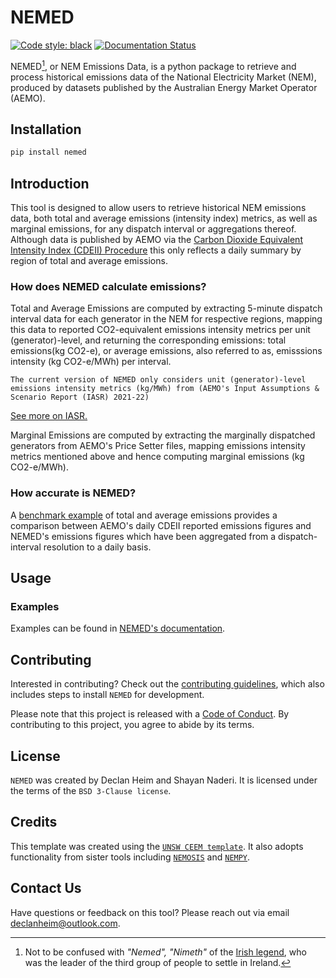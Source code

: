 # NEMED

[![Code style: black](https://img.shields.io/badge/code%20style-black-000000.svg)](https://github.com/psf/black)
[![Documentation Status](https://readthedocs.org/projects/nemed/badge/?version=latest)](https://nemed.readthedocs.io/en/latest/?badge=latest)

NEMED[^1], or NEM Emissions Data, is a python package to retrieve and process historical emissions data of the National Electricity Market (NEM), produced by datasets published by the Australian Energy Market Operator (AEMO).

[^1]: Not to be confused with *"Nemed", "Nimeth"* of the [Irish legend](https://en.wikipedia.org/wiki/Nemed), who was the leader of the third group of people to settle in Ireland.

## Installation
```bash
pip install nemed
```

## Introduction

This tool is designed to allow users to retrieve historical NEM emissions data, both total and average emissions (intensity index) metrics, as well as marginal emissions, for any dispatch interval or aggregations thereof. Although data is published by AEMO via the [Carbon Dioxide Equivalent Intensity Index (CDEII) Procedure](https://www.aemo.com.au/energy-systems/electricity/national-electricity-market-nem/market-operations/settlements-and-payments/settlements/carbon-dioxide-equivalent-intensity-index) this only reflects a daily summary by region of total and average emissions.

### How does NEMED calculate emissions?
Total and Average Emissions are computed by extracting 5-minute dispatch interval data for each generator in the NEM for respective regions, mapping this data to reported CO2-equivalent emissions intensity metrics per unit (generator)-level, and returning the corresponding emissions: total emissions(kg CO2-e), or average emissions, also referred to as, emisssions intensity (kg CO2-e/MWh) per interval. 

```{note}
The current version of NEMED only considers unit (generator)-level emissions intensity metrics (kg/MWh) from (AEMO's Input Assumptions & Scenario Report (IASR) 2021-22)
```
[See more on IASR.](https://www.aemo.com.au/energy-systems/major-publications/integrated-system-plan-isp/2022-integrated-system-plan-isp/current-inputs-assumptions-and-scenarios)

Marginal Emissions are computed by extracting the marginally dispatched generators from AEMO's Price Setter files, mapping emissions intensity metrics mentioned above and hence computing marginal emissions (kg CO2-e/MWh).

### How accurate is NEMED?
A [benchmark example](https://nemed.readthedocs.io/en/latest/examples/example_1.html) of total and average emissions provides a comparison between AEMO's daily CDEII reported emissions figures and NEMED's emissions figures which have been aggregated from a dispatch-interval resolution to a daily basis.   


## Usage

### Examples
Examples can be found in [NEMED's documentation](https://nemed.readthedocs.io/en/latest/examples/examples_1.html).

## Contributing
Interested in contributing? Check out the [contributing guidelines](CONTRIBUTING.md), which also includes steps to install `NEMED` for development.

Please note that this project is released with a [Code of Conduct](CONDUCT.md). By contributing to this project, you agree to abide by its terms.

## License
`NEMED` was created by Declan Heim and Shayan Naderi. It is licensed under the terms of the `BSD 3-Clause license`.

## Credits
This template was created using the [`UNSW CEEM template`](https://github.com/UNSW-CEEM/ceem-python-template). It also adopts functionality from sister tools including [`NEMOSIS`](https://github.com/UNSW-CEEM/NEMOSIS) and [`NEMPY`](https://github.com/UNSW-CEEM/nempy).

## Contact Us
Have questions or feedback on this tool? Please reach out via email [declanheim@outlook.com](mailto:declanheim@outlook.com).